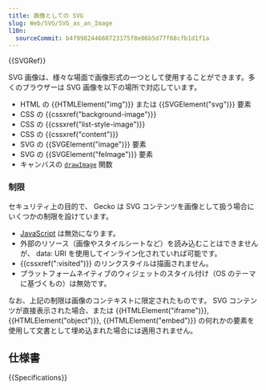 ```yaml
---
title: 画像としての SVG
slug: Web/SVG/SVG_as_an_Image
l10n:
  sourceCommit: b4f998244660723175f8e06b5d77f68cfb1d1f1a
---
```


{{SVGRef}}

SVG 画像は、様々な場面で画像形式の一つとして使用することができます。多くのブラウザーは SVG 画像を以下の場所で対応しています。

- HTML の {{HTMLElement("img")}} または {{SVGElement("svg")}} 要素
- CSS の {{cssxref("background-image")}}
- CSS の {{cssxref("list-style-image")}}
- CSS の {{cssxref("content")}}
- SVG の {{SVGElement("image")}} 要素
- SVG の {{SVGElement("feImage")}} 要素
- キャンバスの [`drawImage`](/ja/docs/Web/API/Canvas_API/Tutorial/Using_images#画像の描画) 関数

### 制限

セキュリティ上の目的で、 Gecko は SVG コンテンツを画像として扱う場合にいくつかの制限を設けています。

- [JavaScript](/ja/docs/Web/JavaScript) は無効になります。
- 外部のリソース（画像やスタイルシートなど）を読み込むことはできませんが、 data: URI を使用してインライン化されていれば可能です。
- {{cssxref(":visited")}} のリンクスタイルは描画されません。
- プラットフォームネイティブのウィジェットのスタイル付け（OS のテーマに基づくもの）は無効です。

なお、上記の制限は画像のコンテキストに限定されたものです。 SVG コンテンツが直接表示された場合、または {{HTMLElement("iframe")}}, {{HTMLElement("object")}}, {{HTMLElement("embed")}} の何れかの要素を使用して文書として埋め込まれた場合には適用されません。

## 仕様書

{{Specifications}}
